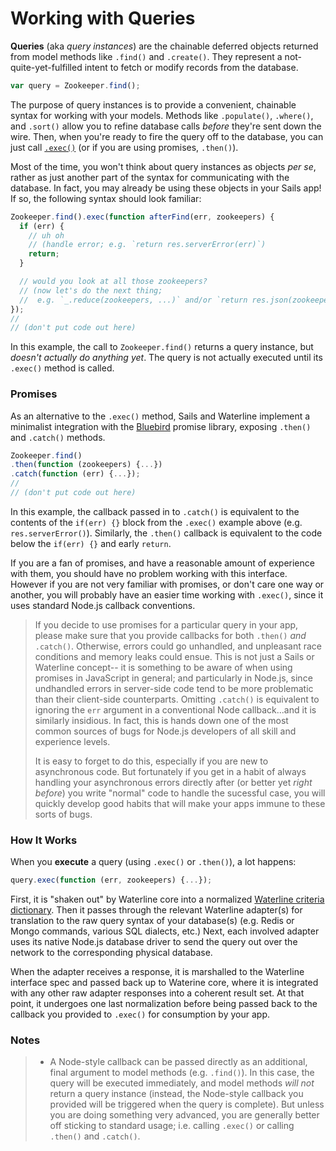 # Working with Queries

**Queries** (aka _query instances_) are the chainable deferred objects returned from model methods like `.find()` and `.create()`.  They represent a not-quite-yet-fulfilled intent to fetch or modify records from the database.


```js
var query = Zookeeper.find();
```

The purpose of query instances is to provide a convenient, chainable syntax for working with your models.  Methods like `.populate()`, `.where()`, and `.sort()` allow you to refine database calls _before_ they're sent down the wire. Then, when you're ready to fire the query off to the database, you can just call [`.exec()`](http://sailsjs.com/documentation/reference/waterline/queries/exec.html) (or if you are using promises, `.then()`).

Most of the time, you won't think about query instances as objects _per se_, rather as just another part of the syntax for communicating with the database.  In fact, you may already be using these objects in your Sails app! If so, the following syntax should look familiar:

```js
Zookeeper.find().exec(function afterFind(err, zookeepers) {
  if (err) {
    // uh oh
    // (handle error; e.g. `return res.serverError(err)`)
    return;
  }

  // would you look at all those zookeepers?
  // (now let's do the next thing;
  //  e.g. `_.reduce(zookeepers, ...)` and/or `return res.json(zookeepers)`)
});
//
// (don't put code out here)
```


In this example, the call to `Zookeeper.find()` returns a query instance, but _doesn't actually do anything yet_.  The query is not actually executed until its `.exec()` method is called.



### Promises

As an alternative to the `.exec()` method, Sails and Waterline implement a minimalist integration with the [Bluebird](https://github.com/petkaantonov/bluebird) promise library, exposing `.then()` and `.catch()` methods.

```js
Zookeeper.find()
.then(function (zookeepers) {...})
.catch(function (err) {...});
//
// (don't put code out here)
```

In this example, the callback passed in to `.catch()` is equivalent to the contents of the `if(err) {}` block from the `.exec()` example above (e.g. `res.serverError()`).  Similarly, the `.then()` callback is equivalent to the code below the `if(err) {}` and early `return`.

If you are a fan of promises, and have a reasonable amount of experience with them, you should have no problem working with this interface.  However if you are not very familiar with promises, or don't care one way or another, you will probably have an easier time working with `.exec()`, since it uses standard Node.js callback conventions.

> If you decide to use promises for a particular query in your app, please make sure that you provide callbacks for both `.then()` _and_ `.catch()`.  Otherwise, errors could go unhandled, and unpleasant race conditions and memory leaks could ensue. This is not just a Sails or Waterline concept-- it is something to be aware of when using promises in JavaScript in general; and particularly in Node.js, since undhandled errors in server-side code tend to be more problematic than their client-side counterparts.   Omitting `.catch()` is equivalent to ignoring the `err` argument in a conventional Node callback...and it is similarly insidious.  In fact, this is hands down one of the most common sources of bugs for Node.js developers of all skill and experience levels.
>
> It is easy to forget to do this, especially if you are new to asynchronous code.  But fortunately if you get in a habit of always handling your asynchronous errors directly after (or better yet _right before_) you write "normal" code to handle the sucessful case, you will quickly develop good habits that will make your apps immune to these sorts of bugs.



### How It Works

When you **execute** a query (using `.exec()` or `.then()`), a lot happens:

```js
query.exec(function (err, zookeepers) {...});
```

First, it is "shaken out" by Waterline core into a normalized [Waterline criteria dictionary](http://sailsjs.com/documentation/concepts/models-and-orm/query-language).  Then it passes through the relevant Waterline adapter(s) for translation to the raw query syntax of your database(s) (e.g. Redis or Mongo commands, various SQL dialects, etc.)  Next, each involved adapter uses its native Node.js database driver to send the query out over the network to the corresponding physical database.

When the adapter receives a response, it is marshalled to the Waterline interface spec and passed back up to Waterine core, where it is integrated with any other raw adapter responses into a coherent result set.  At that point, it undergoes one last normalization before being passed back to the callback you provided to `.exec()` for consumption by your app.


### Notes

> + A Node-style callback can be passed directly as an additional, final argument to model methods (e.g. `.find()`).  In this case, the query will be executed immediately, and model methods _will not_ return a query instance (instead, the Node-style callback you provided will be triggered when the query is complete).  But unless you are doing something very advanced, you are generally better off sticking to standard usage; i.e. calling `.exec()` or calling `.then()` and `.catch()`.



<docmeta name="displayName" value="Queries">
